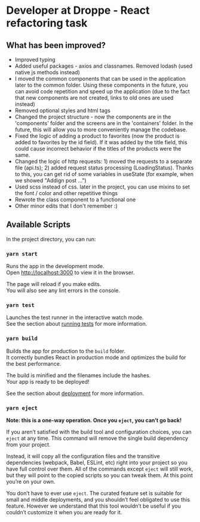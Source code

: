 # Developer at Droppe - React refactoring task

## What has been improved?
- Improved typing
- Added useful packages - axios and classnames. Removed lodash (used native js methods instead)
- I moved the common components that can be used in the application later to the common folder. Using these components in the future, you can avoid code repetition and speed up the application (due to the fact that new components are not created, links to old ones are used instead)
- Removed optional styles and html tags
- Сhanged the project structure - now the components are in the 'components' folder and the screens are in the 'containers' folder. In the future, this will allow you to more conveniently manage the codebase.
- Fixed the logic of adding a product to favorites (now the product is added to favorites by the id field). If it was added by the title field, this could cause incorrect behavior if the titles of the products were the same.
- Changed the logic of http requests: 1) moved the requests to a separate file (api.ts); 2) added request status processing (LoadingStatus). Thanks to this, you can get rid of some variables in useState (for example, when we showed "Addign post ...")
- Used scss instead of css. later in the project, you can use mixins to set the font / color and other repetitive things
- Rewrote the class component to a functional one
- Other minor edits that I don't remember :)

## Available Scripts

In the project directory, you can run:

### `yarn start`

Runs the app in the development mode.<br />
Open [http://localhost:3000](http://localhost:3000) to view it in the browser.

The page will reload if you make edits.<br />
You will also see any lint errors in the console.

### `yarn test`

Launches the test runner in the interactive watch mode.<br />
See the section about [running tests](https://facebook.github.io/create-react-app/docs/running-tests) for more information.

### `yarn build`

Builds the app for production to the `build` folder.<br />
It correctly bundles React in production mode and optimizes the build for the best performance.

The build is minified and the filenames include the hashes.<br />
Your app is ready to be deployed!

See the section about [deployment](https://facebook.github.io/create-react-app/docs/deployment) for more information.

### `yarn eject`

**Note: this is a one-way operation. Once you `eject`, you can’t go back!**

If you aren’t satisfied with the build tool and configuration choices, you can `eject` at any time. This command will remove the single build dependency from your project.

Instead, it will copy all the configuration files and the transitive dependencies (webpack, Babel, ESLint, etc) right into your project so you have full control over them. All of the commands except `eject` will still work, but they will point to the copied scripts so you can tweak them. At this point you’re on your own.

You don’t have to ever use `eject`. The curated feature set is suitable for small and middle deployments, and you shouldn’t feel obligated to use this feature. However we understand that this tool wouldn’t be useful if you couldn’t customize it when you are ready for it.
